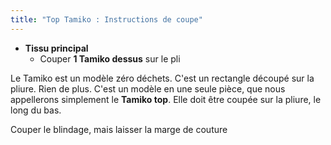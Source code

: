```yaml
---
title: "Top Tamiko : Instructions de coupe"
---
```


- **Tissu principal**
  - Couper **1 Tamiko dessus** sur le pli

Le Tamiko est un modèle zéro déchets. C'est un rectangle découpé sur la pliure. Rien de plus. C'est un modèle en une seule pièce, que nous appellerons simplement le **Tamiko top**. Elle doit être coupée sur la pliure, le long du bas.

<Note>

Couper le blindage, mais laisser la marge de couture

</Note>
